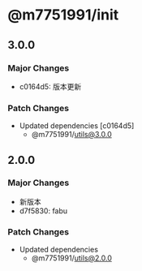 # @m7751991/init

## 3.0.0

### Major Changes

- c0164d5: 版本更新

### Patch Changes

- Updated dependencies [c0164d5]
  - @m7751991/utils@3.0.0

## 2.0.0

### Major Changes

- 新版本
- d7f5830: fabu

### Patch Changes

- Updated dependencies
  - @m7751991/utils@2.0.0
